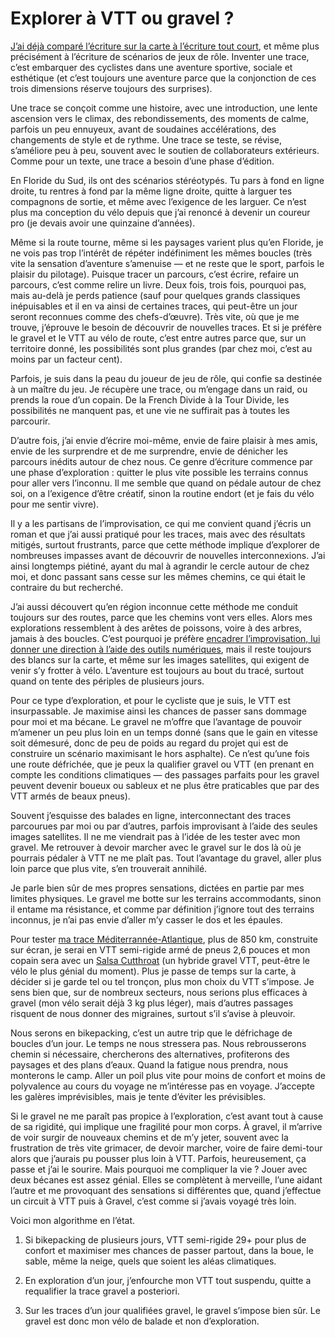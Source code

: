 # Explorer à VTT ou gravel ?

[J’ai déjà comparé l’écriture sur la carte à l’écriture tout court](https://tcrouzet.com/2019/02/15/le-velo-comme-ecriture/), et même plus précisément à l’écriture de scénarios de jeux de rôle. Inventer une trace, c’est embarquer des cyclistes dans une aventure sportive, sociale et esthétique (et c’est toujours une aventure parce que la conjonction de ces trois dimensions réserve toujours des surprises).

Une trace se conçoit comme une histoire, avec une introduction, une lente ascension vers le climax, des rebondissements, des moments de calme, parfois un peu ennuyeux, avant de soudaines accélérations, des changements de style et de rythme. Une trace se teste, se révise, s’améliore peu à peu, souvent avec le soutien de collaborateurs extérieurs. Comme pour un texte, une trace a besoin d’une phase d’édition.

En Floride du Sud, ils ont des scénarios stéréotypés. Tu pars à fond en ligne droite, tu rentres à fond par la même ligne droite, quitte à larguer tes compagnons de sortie, et même avec l’exigence de les larguer. Ce n’est plus ma conception du vélo depuis que j’ai renoncé à devenir un coureur pro (je devais avoir une quinzaine d’années).

Même si la route tourne, même si les paysages varient plus qu’en Floride, je ne vois pas trop l’intérêt de répéter indéfiniment les mêmes boucles (très vite la sensation d’aventure s’amenuise — et ne reste que le sport, parfois le plaisir du pilotage). Puisque tracer un parcours, c’est écrire, refaire un parcours, c’est comme relire un livre. Deux fois, trois fois, pourquoi pas, mais au-delà je perds patience (sauf pour quelques grands classiques inépuisables et il en va ainsi de certaines traces, qui peut-être un jour seront reconnues comme des chefs-d’œuvre). Très vite, où que je me trouve, j’éprouve le besoin de découvrir de nouvelles traces. Et si je préfère le gravel et le VTT au vélo de route, c’est entre autres parce que, sur un territoire donné, les possibilités sont plus grandes (par chez moi, c’est au moins par un facteur cent).

Parfois, je suis dans la peau du joueur de jeu de rôle, qui confie sa destinée à un maître du jeu. Je récupère une trace, ou m’engage dans un raid, ou prends la roue d’un copain. De la French Divide à la Tour Divide, les possibilités ne manquent pas, et une vie ne suffirait pas à toutes les parcourir.

D’autre fois, j’ai envie d’écrire moi-même, envie de faire plaisir à mes amis, envie de les surprendre et de me surprendre, envie de dénicher les parcours inédits autour de chez nous. Ce genre d’écriture commence par une phase d’exploration : quitter le plus vite possible les terrains connus pour aller vers l’inconnu. Il me semble que quand on pédale autour de chez soi, on a l’exigence d’être créatif, sinon la routine endort (et je fais du vélo pour me sentir vivre).

Il y a les partisans de l’improvisation, ce qui me convient quand j’écris un roman et que j’ai aussi pratiqué pour les traces, mais avec des résultats mitigés, surtout frustrants, parce que cette méthode implique d’explorer de nombreuses impasses avant de découvrir de nouvelles interconnexions. J’ai ainsi longtemps piétiné, ayant du mal à agrandir le cercle autour de chez moi, et donc passant sans cesse sur les mêmes chemins, ce qui était le contraire du but recherché.

J’ai aussi découvert qu’en région inconnue cette méthode me conduit toujours sur des routes, parce que les chemins vont vers elles. Alors mes explorations ressemblent à des arêtes de poissons, voire à des arbres, jamais à des boucles. C’est pourquoi je préfère [encadrer l’improvisation, lui donner une direction à l’aide des outils numériques](https://tcrouzet.com/2019/03/21/randos-vtt-ou-autres-comment-creer-une-trace-gpx/), mais il reste toujours des blancs sur la carte, et même sur les images satellites, qui exigent de venir s’y frotter à vélo. L’aventure est toujours au bout du tracé, surtout quand on tente des périples de plusieurs jours.

Pour ce type d’exploration, et pour le cycliste que je suis, le VTT est insurpassable. Je maximise ainsi les chances de passer sans dommage pour moi et ma bécane. Le gravel ne m’offre que l’avantage de pouvoir m’amener un peu plus loin en un temps donné (sans que le gain en vitesse soit démesuré, donc de peu de poids au regard du projet qui est de construire un scénario maximisant le hors asphalte). Ce n’est qu’une fois une route défrichée, que je peux la qualifier gravel ou VTT (en prenant en compte les conditions climatiques — des passages parfaits pour les gravel peuvent devenir boueux ou sableux et ne plus être praticables que par des VTT armés de beaux pneus).

Souvent j’esquisse des balades en ligne, interconnectant des traces parcourues par moi ou par d’autres, parfois improvisant à l’aide des seules images satellites. Il ne me viendrait pas à l’idée de les tester avec mon gravel. Me retrouver à devoir marcher avec le gravel sur le dos là où je pourrais pédaler à VTT ne me plaît pas. Tout l’avantage du gravel, aller plus loin parce que plus vite, s’en trouverait annihilé.

Je parle bien sûr de mes propres sensations, dictées en partie par mes limites physiques. Le gravel me botte sur les terrains accommodants, sinon il entame ma résistance, et comme par définition j’ignore tout des terrains inconnus, je n’ai pas envie d’aller m’y casser le dos et les épaules.

Pour tester [ma trace Méditerrannée-Atlantique](https://tcrouzet.com/2019/04/12/bikepacking-mediterranee-atlantique/), plus de 850 km, construite sur écran, je serai en VTT semi-rigide armé de pneus 2,6 pouces et mon copain sera avec un [Salsa Cutthroat](https://salsacycles.com/bikes/cutthroat/2019_cutthroat_force_1) (un hybride gravel VTT, peut-être le vélo le plus génial du moment). Plus je passe de temps sur la carte, à décider si je garde tel ou tel tronçon, plus mon choix du VTT s’impose. Je sens bien que, sur de nombreux secteurs, nous serions plus efficaces à gravel (mon vélo serait déjà 3 kg plus léger), mais d’autres passages risquent de nous donner des migraines, surtout s’il s’avise à pleuvoir.

Nous serons en bikepacking, c’est un autre trip que le défrichage de boucles d’un jour. Le temps ne nous stressera pas. Nous rebrousserons chemin si nécessaire, chercherons des alternatives, profiterons des paysages et des plans d’eaux. Quand la fatigue nous prendra, nous monterons le camp. Aller un poil plus vite pour moins de confort et moins de polyvalence au cours du voyage ne m’intéresse pas en voyage. J’accepte les galères imprévisibles, mais je tente d’éviter les prévisibles.

Si le gravel ne me paraît pas propice à l’exploration, c’est avant tout à cause de sa rigidité, qui implique une fragilité pour mon corps. À gravel, il m’arrive de voir surgir de nouveaux chemins et de m’y jeter, souvent avec la frustration de très vite grimacer, de devoir marcher, voire de faire demi-tour alors que j’aurais pu pousser plus loin à VTT. Parfois, heureusement, ça passe et j’ai le sourire. Mais pourquoi me compliquer la vie ? Jouer avec deux bécanes est assez génial. Elles se complètent à merveille, l’une aidant l’autre et me provoquant des sensations si différentes que, quand j’effectue un circuit à VTT puis à Gravel, c’est comme si j’avais voyagé très loin.

Voici mon algorithme en l’état.

1. Si bikepacking de plusieurs jours, VTT semi-rigide 29+ pour plus de confort et maximiser mes chances de passer partout, dans la boue, le sable, même la neige, quels que soient les aléas climatiques.

2. En exploration d’un jour, j’enfourche mon VTT tout suspendu, quitte a requalifier la trace gravel a posteriori.

3. Sur les traces d’un jour qualifiées gravel, le gravel s’impose bien sûr. Le gravel est donc mon vélo de balade et non d’exploration.